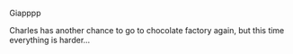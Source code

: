 Giapppp

Charles has another chance to go to chocolate factory again, but this time everything is harder...
